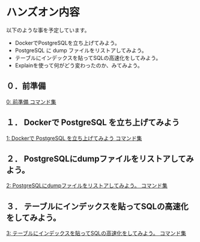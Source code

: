 # ハンズオン内容

以下のような事を予定しています。

- DockerでPostgreSQLを立ち上げてみよう。
- PostgreSQL に dump ファイルをリストアしてみよう。
- テーブルにインデックスを貼ってSQLの高速化をしてみよう。
- Explainを使って何がどう変わったのか、みてみよう。

## ０．前準備

[0: 前準備 コマンド集](https://github.com/TakahashiIkki/osc2019-shimane/blob/master/command/0.md)

## １． Dockerで PostgreSQL を立ち上げてみよう

[1: Dockerで PostgreSQL を立ち上げてみよう コマンド集](https://github.com/TakahashiIkki/osc2019-shimane/blob/master/command/1.md)

## ２． PostgreSQLにdumpファイルをリストアしてみよう。

[2: PostgreSQLにdumpファイルをリストアしてみよう。 コマンド集](https://github.com/TakahashiIkki/osc2019-shimane/blob/master/command/2.md)

## ３． テーブルにインデックスを貼ってSQLの高速化をしてみよう。

[3: テーブルにインデックスを貼ってSQLの高速化をしてみよう。 コマンド集](https://github.com/TakahashiIkki/osc2019-shimane/blob/master/command/3.md)